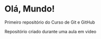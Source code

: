 # Olá, Mundo!
 Primeiro repositório do Curso de Git e GitHub

Repositório criado durante uma aula em video